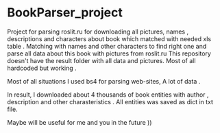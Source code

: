 # BookParser_project

Project for parsing roslit.ru for downloading all pictures, names , descriptions and characters about book which matched with needed xls table . 
Matching with names and other characters to find right one and parse all data about this book with pictures from roslit.ru
This repository doesn't have the result folder with all data and pictures. 
Most of all hardcoded but working .

Most of all situations I used bs4 for parsing web-sites, A lot of data . 

In result, I downloaded about 4 thousands of book entities with author , description and other charasteristics . All entities was saved as dict in txt file. 

Maybe will be useful for me and you in the future  )) 
